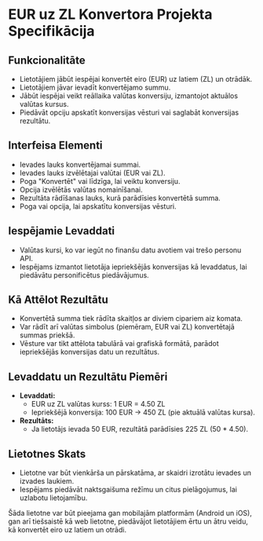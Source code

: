 # EUR uz ZL Konvertora Projekta Specifikācija

## Funkcionalitāte
- Lietotājiem jābūt iespējai konvertēt eiro (EUR) uz latiem (ZL) un otrādāk.
- Lietotājiem jāvar ievadīt konvertējamo summu.
- Jābūt iespējai veikt reāllaika valūtas konversiju, izmantojot aktuālos valūtas kursus.
- Piedāvāt opciju apskatīt konversijas vēsturi vai saglabāt konversijas rezultātu.

## Interfeisa Elementi
- Ievades lauks konvertējamai summai.
- Ievades lauks izvēlētajai valūtai (EUR vai ZL).
- Poga "Konvertēt" vai līdzīga, lai veiktu konversiju.
- Opcija izvēlētās valūtas nomainīšanai.
- Rezultāta rādīšanas lauks, kurā parādīsies konvertētā summa.
- Poga vai opcija, lai apskatītu konversijas vēsturi.

## Iespējamie Levaddati
- Valūtas kursi, ko var iegūt no finanšu datu avotiem vai trešo personu API.
- Iespējams izmantot lietotāja iepriekšējās konversijas kā levaddatus, lai piedāvātu personificētus piedāvājumus.

## Kā Attēlot Rezultātu
- Konvertētā summa tiek rādīta skaitļos ar diviem cipariem aiz komata.
- Var rādīt arī valūtas simbolus (piemēram, EUR vai ZL) konvertētajā summas priekšā.
- Vēsture var tikt attēlota tabulārā vai grafiskā formātā, parādot iepriekšējās konversijas datu un rezultātus.

## Levaddatu un Rezultātu Piemēri
- **Levaddati:**
  - EUR uz ZL valūtas kurss: 1 EUR = 4.50 ZL
  - Iepriekšējā konversija: 100 EUR -> 450 ZL (pie aktuālā valūtas kursa).
- **Rezultāts:**
  - Ja lietotājs ievada 50 EUR, rezultātā parādīsies 225 ZL (50 * 4.50).

## Lietotnes Skats
- Lietotne var būt vienkārša un pārskatāma, ar skaidri izrotātu ievades un izvades laukiem.
- Iespējams piedāvāt naktsgaišuma režīmu un citus pielāgojumus, lai uzlabotu lietojamību.

Šāda lietotne var būt pieejama gan mobilajām platformām (Android un iOS), gan arī tiešsaistē kā web lietotne, piedāvājot lietotājiem ērtu un ātru veidu, kā konvertēt eiro uz latiem un otrādi.

